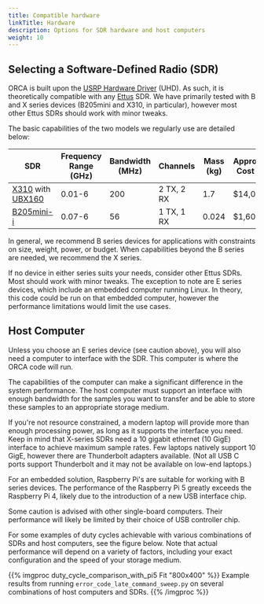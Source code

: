 ```yaml
---
title: Compatible hardware
linkTitle: Hardware
description: Options for SDR hardware and host computers
weight: 10
---
```


## Selecting a Software-Defined Radio (SDR)

ORCA is built upon the [USRP Hardware Driver](https://github.com/EttusResearch/uhd) (UHD).
As such, it is theoretically compatible with any [Ettus](https://www.ettus.com) SDR.
We have primarily tested with B and X series devices (B205mini and X310, in particular),
however most other Ettus SDRs should work with minor tweaks.

The basic capabilities of the two models we regularly use are detailed below:

| SDR              | Frequency Range (GHz) | Bandwidth (MHz) | Channels   | Mass (kg) | Approximate Cost (USD) |
|------------------|-----------------------|-----------------|------------|-----------|------------------------|
| [X310](https://www.ettus.com/all-products/x310-kit/) with [UBX160](https://www.ettus.com/all-products/ubx160/) | 0.01-6                | 200             | 2 TX, 2 RX | 1.7       | $14,0000               |
| [B205mini-i](https://www.ettus.com/all-products/usrp-b205mini-i/) | 0.07-6                | 56              | 1 TX, 1 RX | 0.024     | $1,600                 |

In general, we recommend B series devices for applications with constraints on
size, weight, power, or budget. When capabilities beyond the B series are needed,
we recommend the X series.

If no device in either series suits your needs, consider other Ettus SDRs. Most
should work with minor tweaks. The exception to note are E series devices, which 
include an embedded computer
running Linux. In theory, this code could be run on that embedded computer,
however the performance limitations would limit the use cases.

## Host Computer

Unless you choose an E series device (see caution above), you will also need a
computer to interface with the SDR. This computer is where the ORCA code will
run.

The capabilities of the computer can make a significant difference in the
system performance. The host computer must support an interface with enough
bandwidth for the samples you want to transfer and be able to store these
samples to an appropriate storage medium.

If you're not resource constrained, a modern laptop will provide more than
enough processing power, as long as it supports the interface you need. Keep in
mind that X-series SDRs need a 10 gigabit ethernet (10 GigE) interface to achieve maximum
sample rates. Few laptops natively support 10 GigE, however there are 
Thunderbolt adapters available. (Not all USB C ports support Thunderbolt and
it may not be available on low-end laptops.)

For an embedded solution, Raspberry Pi's are suitable for working with B series
devices. The performance of the Raspberry Pi 5 greatly exceeds the Raspberry Pi
4, likely due to the introduction of a new USB interface chip.

Some caution is advised with other single-board computers. Their performance will
likely be limited by their choice of USB controller chip.

For some examples of duty cycles achievable with various combinations of SDRs
and host computers, see the figure below. Note that actual performance will
depend on a variety of factors, including your exact configuration and the
speed of your storage medium.

{{% imgproc duty_cycle_comparison_with_pi5 Fit "800x400" %}}
Example results from running `error_code_late_command_sweep.py` on several
combinations of host computers and SDRs.
{{% /imgproc %}}